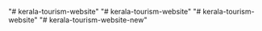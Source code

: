 "# kerala-tourism-website" 
"# kerala-tourism-website" 
"# kerala-tourism-website" 
"# kerala-tourism-website-new" 
